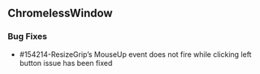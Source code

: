 ## ChromelessWindow

### Bug Fixes

* \#154214-ResizeGrip’s MouseUp event does not fire while clicking left button issue has been fixed


